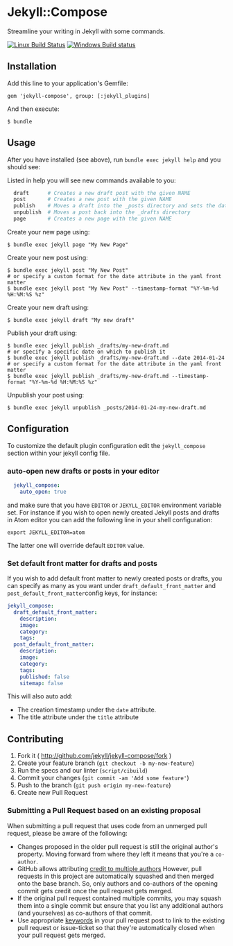 # Jekyll::Compose

Streamline your writing in Jekyll with some commands.

[![Linux Build Status](https://img.shields.io/travis/jekyll/jekyll-compose/master.svg?label=Linux%20build)][travis]
[![Windows Build status](https://img.shields.io/appveyor/ci/jekyll/jekyll-compose/master.svg?label=Windows%20build)][appveyor]

[travis]: https://travis-ci.org/jekyll/jekyll-compose
[appveyor]: https://ci.appveyor.com/project/jekyll/jekyll-compose

## Installation

Add this line to your application's Gemfile:

    gem 'jekyll-compose', group: [:jekyll_plugins]

And then execute:

    $ bundle

## Usage

After you have installed (see above), run `bundle exec jekyll help` and you should see:

Listed in help you will see new commands available to you:

```sh
  draft      # Creates a new draft post with the given NAME
  post       # Creates a new post with the given NAME
  publish    # Moves a draft into the _posts directory and sets the date
  unpublish  # Moves a post back into the _drafts directory
  page       # Creates a new page with the given NAME
```

Create your new page using:

    $ bundle exec jekyll page "My New Page"

Create your new post using:

    $ bundle exec jekyll post "My New Post"
    # or specify a custom format for the date attribute in the yaml front matter
    $ bundle exec jekyll post "My New Post" --timestamp-format "%Y-%m-%d %H:%M:%S %z"

Create your new draft using:

    $ bundle exec jekyll draft "My new draft"

Publish your draft using:

    $ bundle exec jekyll publish _drafts/my-new-draft.md
    # or specify a specific date on which to publish it
    $ bundle exec jekyll publish _drafts/my-new-draft.md --date 2014-01-24
    # or specify a custom format for the date attribute in the yaml front matter
    $ bundle exec jekyll publish _drafts/my-new-draft.md --timestamp-format "%Y-%m-%d %H:%M:%S %z"

Unpublish your post using:

    $ bundle exec jekyll unpublish _posts/2014-01-24-my-new-draft.md

## Configuration

To customize the default plugin configuration edit the `jekyll_compose` section within your jekyll config file.

### auto-open new drafts or posts in your editor

```yaml
  jekyll_compose:
    auto_open: true
```

and make sure that you have `EDITOR` or `JEKYLL_EDITOR` environment variable set.
For instance if you wish to open newly created Jekyll posts and drafts in Atom editor you can add the following line in your shell configuration:
```
export JEKYLL_EDITOR=atom
```

The latter one will override default `EDITOR` value.

### Set default front matter for drafts and posts

If you wish to add default front matter to newly created posts or drafts, you can specify as many as you want under `draft_default_front_matter` and `post_default_front_matter`config keys, for instance:

```yaml
jekyll_compose:
  draft_default_front_matter:
    description:
    image:
    category:
    tags:
  post_default_front_matter:
    description:
    image:
    category:
    tags:
    published: false
    sitemap: false
```

This will also auto add:
 - The creation timestamp under the `date` attribute.
 - The title attribute under the `title` attribute

## Contributing

1. Fork it ( http://github.com/jekyll/jekyll-compose/fork )
2. Create your feature branch (`git checkout -b my-new-feature`)
3. Run the specs and our linter (`script/cibuild`)
4. Commit your changes (`git commit -am 'Add some feature'`)
5. Push to the branch (`git push origin my-new-feature`)
6. Create new Pull Request

### Submitting a Pull Request based on an existing proposal

When submitting a pull request that uses code from an unmerged pull request, please be aware of the following:
  * Changes proposed in the older pull request is still the original author's property. Moving forward from where they left it
    means that you're a `co-author`.
  * GitHub allows attributing
    [credit to multiple authors](https://help.github.com/en/articles/creating-a-commit-with-multiple-authors)
    However, pull requests in this project are automatically squashed and then merged onto the base branch. So, only authors and
    co-authors of the opening commit gets credit once the pull request gets merged.
  * If the original pull request contained multiple commits, you may squash them into a single commit but ensure that you list
    any additional authors (and yourselves) as co-authors of that commit.
  * Use appropriate [keywords](https://help.github.com/en/articles/closing-issues-using-keywords) in your pull request post to
    link to the existing pull request or issue-ticket so that they're automatically closed when your pull request gets merged.
